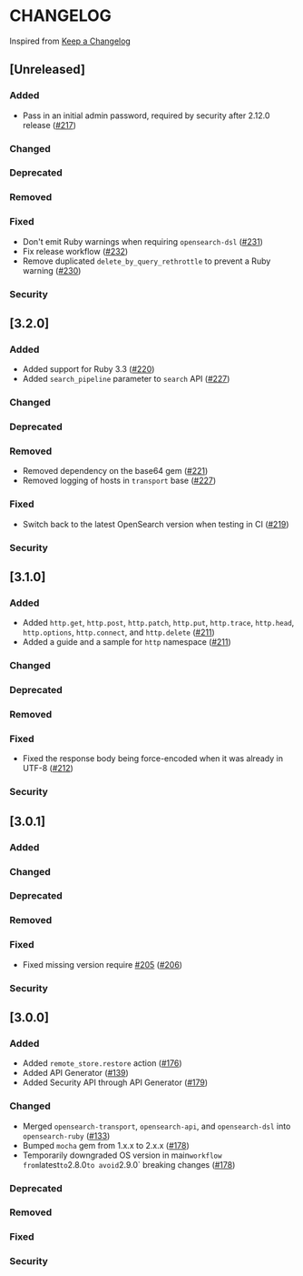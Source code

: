 # CHANGELOG
Inspired from [Keep a Changelog](https://keepachangelog.com/en/1.0.0/)

## [Unreleased]
### Added
- Pass in an initial admin password, required by security after 2.12.0 release ([#217](https://github.com/opensearch-project/opensearch-ruby/issues/217))
### Changed
### Deprecated
### Removed
### Fixed
- Don't emit Ruby warnings when requiring `opensearch-dsl` ([#231](https://github.com/opensearch-project/opensearch-ruby/issues/231))
- Fix release workflow ([#232](https://github.com/opensearch-project/opensearch-ruby/issues/232))
- Remove duplicated `delete_by_query_rethrottle` to prevent a Ruby warning ([#230](https://github.com/opensearch-project/opensearch-ruby/issues/230))
### Security

## [3.2.0]
### Added
- Added support for Ruby 3.3 ([#220](https://github.com/opensearch-project/opensearch-ruby/pull/220))
- Added `search_pipeline` parameter to `search` API ([#227](https://github.com/opensearch-project/opensearch-ruby/pull/227))
### Changed
### Deprecated
### Removed
- Removed dependency on the base64 gem ([#221](https://github.com/opensearch-project/opensearch-ruby/pull/221))
- Removed logging of hosts in `transport` base ([#227](https://github.com/opensearch-project/opensearch-ruby/pull/227))
### Fixed
- Switch back to the latest OpenSearch version when testing in CI ([#219](https://github.com/opensearch-project/opensearch-ruby/pull/219))
### Security

## [3.1.0]
### Added
- Added `http.get`, `http.post`, `http.patch`, `http.put`, `http.trace`, `http.head`, `http.options`, `http.connect`, and `http.delete`  ([#211](https://github.com/opensearch-project/opensearch-ruby/pull/211))
- Added a guide and a sample for `http` namespace ([#211](https://github.com/opensearch-project/opensearch-ruby/pull/211))
### Changed
### Deprecated
### Removed
### Fixed
- Fixed the response body being force-encoded when it was already in UTF-8 ([#212](https://github.com/opensearch-project/opensearch-ruby/issues/212))
### Security

## [3.0.1]
### Added
### Changed
### Deprecated
### Removed
### Fixed
- Fixed missing version require [#205](https://github.com/opensearch-project/opensearch-ruby/issues/205) ([#206](https://github.com/opensearch-project/opensearch-ruby/pull/206))
### Security

## [3.0.0]
### Added
- Added `remote_store.restore` action ([#176](https://github.com/opensearch-project/opensearch-ruby/pull/176))
- Added API Generator ([#139](https://github.com/opensearch-project/opensearch-ruby/issues/139))
- Added Security API through API Generator ([#179](https://github.com/opensearch-project/opensearch-ruby/pull/179))
### Changed
- Merged `opensearch-transport`, `opensearch-api`, and `opensearch-dsl` into `opensearch-ruby` ([#133](https://github.com/opensearch-project/opensearch-ruby/issues/133))
- Bumped `mocha` gem from 1.x.x to 2.x.x ([#178](https://github.com/opensearch-project/opensearch-ruby/pull/178))
- Temporarily downgraded OS version in main` workflow from `latest` to `2.8.0` to avoid `2.9.0` breaking changes ([#178](https://github.com/opensearch-project/opensearch-ruby/pull/178))
### Deprecated
### Removed
### Fixed
### Security
